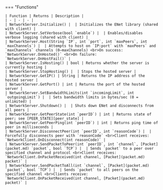 === "Functions"

    | Function | Returns | Description |
    | - | - | - |
    | NetworkServer.Initialize() |  | Initializes the ENet library (shared with client) |
    | NetworkServer.SetVerbose(bool `enable`) |  | Enables/disables verbose logging (shared with client) |
    | NetworkServer.Host(String `IP`, int `port`, int `maxPeers`, int `maxChannels`) |  | Attempts to host on `IP:port` with `maxPeers` and `maxChannels` channels (0–maxChannels) <br>On success: `NetworkServer.OnHosted()` <br>On failure: `NetworkServer.OnHostFail()` |
    | NetworkServer.IsHosting() | bool | Returns whether the server is currently hosting |
    | NetworkServer.StopHosting() |  | Stops the hosted server |
    | NetworkServer.GetIP() | String | Returns the IP address of the hosted server |
    | NetworkServer.GetPort() | int | Returns the port of the hosted server |
    | NetworkServer.SetBandwidthLimits(int `incomingLimit`, int `outgoingLimit`) |  | Sets bandwidth limits in bytes/sec (0 = unlimited) |
    | NetworkServer.Shutdown() |  | Shuts down ENet and disconnects from all peers |
    | NetworkServer.GetPeerState(int `peerID`) | int | Returns state of peer; see [PEER_STATE][peer_state] |
    | NetworkServer.GetPeerPing(int `peerID`) | int | Returns ping time of peer in milliseconds |
    | NetworkServer.DisconnectPeer(int `peerID`, int `reasonCode`) |  | Forcefully disconnects peer with `reasonCode` <br>Client receives: `NetworkClient.OnDisconnect(int reasonCode)` |
    | NetworkServer.SendPacketToPeer(int `peerID`, int `channel`, [Packet](packet.md) `packet`, bool `TCP`) |  | Sends `packet` to a peer over specified channel and protocol <br>Client receives: `NetworkClient.OnPacketReceived(int channel, [Packet](packet.md) packet)` |
    | NetworkServer.SendPacketToAll(int `channel`, [Packet](packet.md) `packet`, bool `TCP`) |  | Sends `packet` to all peers on the specified channel <br>Clients receive: `NetworkClient.OnPacketReceived(int channel, [Packet](packet.md) packet)` |

[peer_state]: https://darttheg.github.io/LimeAPI/api/structs.html#peer_state